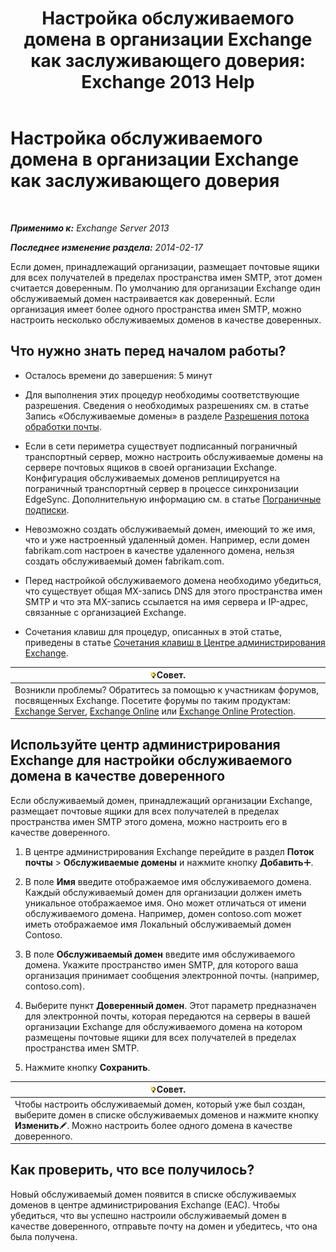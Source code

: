 ﻿---
title: 'Настройка обслуживаемого домена в организации Exchange как заслуживающего доверия: Exchange 2013 Help'
TOCTitle: Настройка обслуживаемого домена в организации Exchange как заслуживающего доверия
ms:assetid: e182d54f-e58a-47ba-a5c1-28c0dfa86eed
ms:mtpsurl: https://technet.microsoft.com/ru-ru/library/JJ657734(v=EXCHG.150)
ms:contentKeyID: 50489369
ms.date: 04/30/2018
mtps_version: v=EXCHG.150
ms.translationtype: HT
---

# Настройка обслуживаемого домена в организации Exchange как заслуживающего доверия

 

_**Применимо к:** Exchange Server 2013_

_**Последнее изменение раздела:** 2014-02-17_

Если домен, принадлежащий организации, размещает почтовые ящики для всех получателей в пределах пространства имен SMTP, этот домен считается доверенным. По умолчанию для организации Exchange один обслуживаемый домен настраивается как доверенный. Если организация имеет более одного пространства имен SMTP, можно настроить несколько обслуживаемых доменов в качестве доверенных.

## Что нужно знать перед началом работы?

  - Осталось времени до завершения: 5 минут

  - Для выполнения этих процедур необходимы соответствующие разрешения. Сведения о необходимых разрешениях см. в статье Запись «Обслуживаемые домены» в разделе [Разрешения потока обработки почты](mail-flow-permissions-exchange-2013-help.md).

  - Если в сети периметра существует подписанный пограничный транспортный сервер, можно настроить обслуживаемые домены на сервере почтовых ящиков в своей организации Exchange. Конфигурация обслуживаемых доменов реплицируется на пограничный транспортный сервер в процессе синхронизации EdgeSync. Дополнительную информацию см. в статье [Пограничные подписки](edge-subscriptions-exchange-2013-help.md).

  - Невозможно создать обслуживаемый домен, имеющий то же имя, что и уже настроенный удаленный домен. Например, если домен fabrikam.com настроен в качестве удаленного домена, нельзя создать обслуживаемый домен fabrikam.com.

  - Перед настройкой обслуживаемого домена необходимо убедиться, что существует общая MX-запись DNS для этого пространства имен SMTP и что эта MX-запись ссылается на имя сервера и IP-адрес, связанные с организацией Exchange.

  - Сочетания клавиш для процедур, описанных в этой статье, приведены в статье [Сочетания клавиш в Центре администрирования Exchange](keyboard-shortcuts-in-the-exchange-admin-center-exchange-online-protection-help.md).

<table>
<thead>
<tr class="header">
<th><img src="images/Bb124558.tip(EXCHG.150).gif" title="Совет" alt="Совет" />Совет.</th>
</tr>
</thead>
<tbody>
<tr class="odd">
<td>Возникли проблемы? Обратитесь за помощью к участникам форумов, посвященных Exchange. Посетите форумы по таким продуктам: <a href="https://go.microsoft.com/fwlink/p/?linkid=60612">Exchange Server</a>, <a href="https://go.microsoft.com/fwlink/p/?linkid=267542">Exchange Online</a> или <a href="https://go.microsoft.com/fwlink/p/?linkid=285351">Exchange Online Protection</a>.</td>
</tr>
</tbody>
</table>


## Используйте центр администрирования Exchange для настройки обслуживаемого домена в качестве доверенного

Если обслуживаемый домен, принадлежащий организации Exchange, размещает почтовые ящики для всех получателей в пределах пространства имен SMTP этого домена, можно настроить его в качестве доверенного.

1.  В центре администрирования Exchange перейдите в раздел **Поток почты** \> **Обслуживаемые домены** и нажмите кнопку **Добавить**![Значок добавления](images/JJ218640.c1e75329-d6d7-4073-a27d-498590bbb558(EXCHG.150).gif "Значок добавления").

2.  В поле **Имя** введите отображаемое имя обслуживаемого домена. Каждый обслуживаемый домен для организации должен иметь уникальное отображаемое имя. Оно может отличаться от имени обслуживаемого домена. Например, домен contoso.com может иметь отображаемое имя Локальный обслуживаемый домен Contoso.

3.  В поле **Обслуживаемый домен** введите имя обслуживаемого домена. Укажите пространство имен SMTP, для которого ваша организация принимает сообщения электронной почты. (например, contoso.com).

4.  Выберите пункт **Доверенный домен**. Этот параметр предназначен для электронной почты, которая передаются на серверы в вашей организации Exchange для обслуживаемого домена на котором размещены почтовые ящики для всех получателей в пределах пространства имен SMTP.

5.  Нажмите кнопку **Сохранить**.

<table>
<thead>
<tr class="header">
<th><img src="images/Bb124558.tip(EXCHG.150).gif" title="Совет" alt="Совет" />Совет.</th>
</tr>
</thead>
<tbody>
<tr class="odd">
<td>Чтобы настроить обслуживаемый домен, который уже был создан, выберите домен в списке обслуживаемых доменов и нажмите кнопку <strong>Изменить</strong><img src="images/Bb124582.6f53ccb2-1f13-4c02-bea0-30690e6ea71d(EXCHG.150).gif" title="Значок редактирования" alt="Значок редактирования" />. Можно настроить более одного домена в качестве доверенного.</td>
</tr>
</tbody>
</table>


## Как проверить, что все получилось?

Новый обслуживаемый домен появится в списке обслуживаемых доменов в центре администрирования Exchange (EAC). Чтобы убедиться, что вы успешно настроили обслуживаемый домен в качестве доверенного, отправьте почту на домен и убедитесь, что она была получена.

